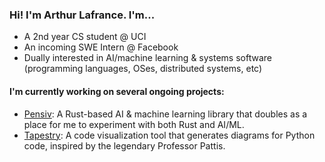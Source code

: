 ### Hi! I'm Arthur Lafrance. I'm...

* A 2nd year CS student @ UCI
* An incoming SWE Intern @ Facebook
* Dually interested in AI/machine learning & systems software (programming languages, OSes, distributed systems, etc)

#### I'm currently working on several ongoing projects:

* [Pensiv](https://www.github.com/arthurlafrance/pensiv): A Rust-based AI & machine learning library that doubles as a place for me to experiment with both Rust and AI/ML.
* [Tapestry](https://tapestrylearn.com): A code visualization tool that generates diagrams for Python code, inspired by the legendary Professor Pattis.
